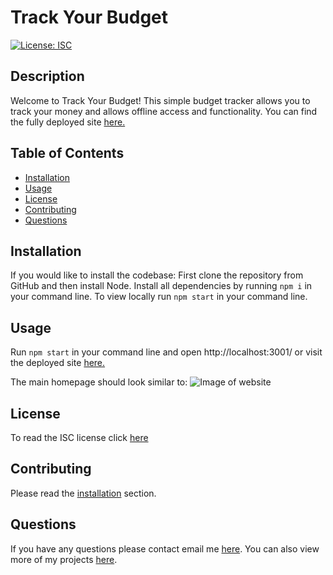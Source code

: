 # Track Your Budget
[![License: ISC](https://img.shields.io/badge/License-ISC-blue.svg)](https://opensource.org/licenses/ISC)

## Description 
Welcome to Track Your Budget! This simple budget tracker allows you to track your money and allows offline access and functionality. You can find the fully deployed site [here.](https://gettin-techy.herokuapp.com/)
 
## Table of Contents
* [Installation](#installation)
* [Usage](#usage)
* [License](#license)
* [Contributing](#contributing)
* [Questions](#questions)

## Installation 
If you would like to install the codebase: 
First clone the repository from GitHub and then install Node. 
Install all dependencies by running `npm i` in your command line.
To view locally run `npm start` in your command line.

## Usage 
Run `npm start` in your command line and open http://localhost:3001/ or visit the deployed site [here.](https://gettin-techy.herokuapp.com/)

The main homepage should look similar to:
![Image of website](https://github.com/ngranzow/track-your-budget/main/images/Budget-Tracker.png)

## License 
To read the ISC license click [here](https://opensource.org/licenses/ISC)

## Contributing 
Please read the [installation](#installation) section.

## Questions
If you have any questions please contact email me [here](mailto:nate.granzow@gmail.com). You can also view more of my projects [here](https://github.com/ngranzow/).